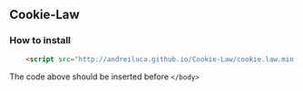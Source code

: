 ## Cookie-Law

### How to install
```html
    <script src="http://andreiluca.github.io/Cookie-Law/cookie.law.min.js"></script>
```
The code above should be inserted before `</body>`